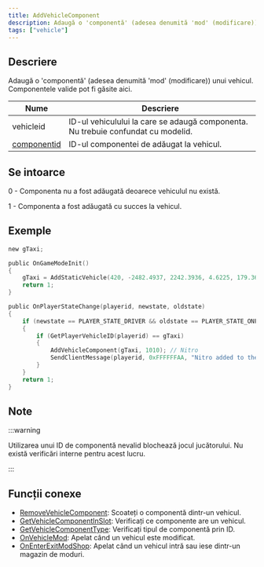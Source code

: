 ```yaml
---
title: AddVehicleComponent
description: Adaugă o 'componentă' (adesea denumită 'mod' (modificare)) unui vehicul.
tags: ["vehicle"]
---
```


## Descriere

Adaugă o 'componentă' (adesea denumită 'mod' (modificare)) unui vehicul. Componentele valide pot fi găsite aici.

| Nume                                          | Descriere                                                                     |
| --------------------------------------------- | ------------------------------------------------------------------------------- |
| vehicleid                                     | ID-ul vehiculului la care se adaugă componenta. Nu trebuie confundat cu modelid. |
| [componentid](../resources/carcomponentid.md) | ID-ul componentei de adăugat la vehicul. |

## Se intoarce

0 - Componenta nu a fost adăugată deoarece vehiculul nu există.

1 - Componenta a fost adăugată cu succes la vehicul.

## Exemple

```c
new gTaxi;

public OnGameModeInit()
{
    gTaxi = AddStaticVehicle(420, -2482.4937, 2242.3936, 4.6225, 179.3656, 6, 1); // Taxi
    return 1;
}

public OnPlayerStateChange(playerid, newstate, oldstate)
{
    if (newstate == PLAYER_STATE_DRIVER && oldstate == PLAYER_STATE_ONFOOT)
    {
        if (GetPlayerVehicleID(playerid) == gTaxi)
        {
            AddVehicleComponent(gTaxi, 1010); // Nitro
            SendClientMessage(playerid, 0xFFFFFFAA, "Nitro added to the Taxi.");
        }
    }
    return 1;
}
```

## Note


:::warning

Utilizarea unui ID de componentă nevalid blochează jocul jucătorului. Nu există verificări interne pentru acest lucru.

:::

## Funcții conexe

- [RemoveVehicleComponent](RemoveVehicleComponent.md): Scoateți o componentă dintr-un vehicul.
- [GetVehicleComponentInSlot](GetVehicleComponentInSlot.md): Verificați ce componente are un vehicul.
- [GetVehicleComponentType](GetVehicleComponentType.md): Verificați tipul de componentă prin ID.
- [OnVehicleMod](../callbacks/OnVehicleMod.md): Apelat când un vehicul este modificat.
- [OnEnterExitModShop](../callbacks/OnEnterExitModShop.md): Apelat când un vehicul intră sau iese dintr-un magazin de moduri.
